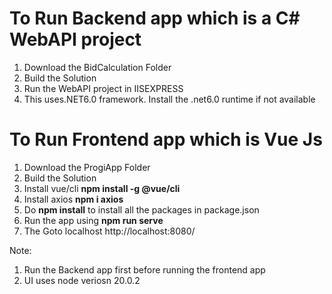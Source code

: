 # To Run Backend app which is a C# WebAPI project

1. Download the BidCalculation Folder
2. Build the Solution
3. Run the WebAPI project in IISEXPRESS
4. This uses.NET6.0 framework. Install the .net6.0 runtime if not available

# To Run Frontend app which is Vue Js

1. Download the ProgiApp Folder
2. Build the Solution
3. Install vue/cli **npm install -g @vue/cli**
4. Install axios **npm i axios**
5. Do **npm install** to install all the packages in package.json
6. Run the app using **npm run serve**
7. The Goto localhost http://localhost:8080/

Note: 
1. Run the Backend app first before running the frontend app
2. UI uses node veriosn 20.0.2
